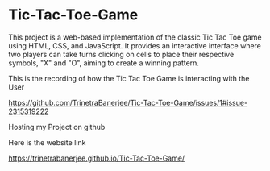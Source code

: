 # Tic-Tac-Toe-Game
This project is a web-based implementation of the classic Tic Tac Toe game using HTML, CSS, and JavaScript. It provides an interactive interface where two players can take turns clicking on cells to place their respective symbols, "X" and "O", aiming to create a winning pattern.

This is the recording of how the Tic Tac Toe Game is interacting with the User 

https://github.com/TrinetraBanerjee/Tic-Tac-Toe-Game/issues/1#issue-2315319222

Hosting my Project on github 

Here is the website link 

https://trinetrabanerjee.github.io/Tic-Tac-Toe-Game/
